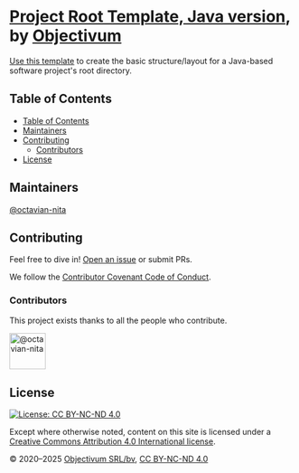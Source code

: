 # [Project Root Template, Java version](https://github.com/objectivum/project-root-template-java), by [Objectivum](https://objectivum.eu/)

[Use this template](https://docs.github.com/en/github/creating-cloning-and-archiving-repositories/creating-a-repository-on-github/creating-a-repository-from-a-template#creating-a-repository-from-a-template) to create the basic structure/layout for a Java-based software project's root directory.

## Table of Contents

- [Table of Contents](#table-of-contents)
- [Maintainers](#maintainers)
- [Contributing](#contributing)
  - [Contributors](#contributors)
- [License](#license)

## Maintainers

[@octavian-nita](https://twitter.com/octavian_t_nita)

## Contributing

Feel free to dive in! [Open an issue](https://github.com/objectivum/thepholio/issues/new) or submit PRs.

We follow the [Contributor Covenant Code of Conduct](https://www.contributor-covenant.org/version/2/0/code_of_conduct/).

### Contributors

This project exists thanks to all the people who contribute.

<a class="avatar mr-1" title="octavian-nita">
  <img src="https://github.com/octavian-nita.png?s=64&v=4"
       class="avatar-user" alt="@octavian-nita" width="64" height="64"/>
</a>

## License

[![License: CC BY-NC-ND 4.0](https://img.shields.io/badge/License-CC%20BY--NC--ND%204.0-lightgrey.svg)](https://creativecommons.org/licenses/by-nc-nd/4.0/)

Except where otherwise noted, content on this site is licensed under a
[Creative Commons Attribution 4.0 International license](https://creativecommons.org/licenses/by-nc-nd/4.0/).

&copy; 2020&ndash;2025 [Objectivum SRL/bv](http://objectivum.eu/),
[CC BY-NC-ND 4.0](https://creativecommons.org/licenses/by-nc-nd/4.0/)
